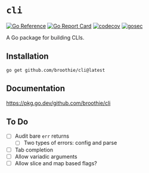 # `cli`

[![Go Reference](https://pkg.go.dev/badge/github.com/broothie/cli.svg)](https://pkg.go.dev/github.com/broothie/cli)
[![Go Report Card](https://goreportcard.com/badge/github.com/broothie/cli)](https://goreportcard.com/report/github.com/broothie/cli)
[![codecov](https://codecov.io/gh/broothie/cli/graph/badge.svg?token=GdWFdveewo)](https://codecov.io/gh/broothie/cli)
[![gosec](https://github.com/broothie/cli/actions/workflows/gosec.yml/badge.svg)](https://github.com/broothie/cli/actions/workflows/gosec.yml)

A Go package for building CLIs.

## Installation

```shell
go get github.com/broothie/cli@latest
```

## Documentation

https://pkg.go.dev/github.com/broothie/cli

## To Do

- [ ] Audit bare `err` returns
  - [ ] Two types of errors: config and parse
- [ ] Tab completion
- [ ] Allow variadic arguments
- [ ] Allow slice and map based flags?
